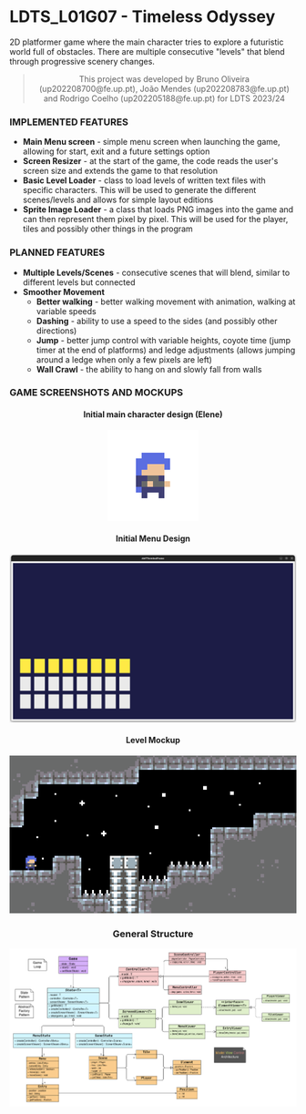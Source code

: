 # LDTS_L01G07 - Timeless Odyssey

2D platformer game where the main character tries to explore a futuristic world full of obstacles. There are multiple consecutive "levels" that blend through progressive scenery changes.

><p align="center">
>This project was developed by Bruno Oliveira (up202208700@fe.up.pt), João Mendes (up202208783@fe.up.pt) and Rodrigo Coelho (up202205188@fe.up.pt) for LDTS 2023/24
></p>

### IMPLEMENTED FEATURES

- **Main Menu screen** - simple menu screen when launching the game, allowing for start, exit and a future settings option
- **Screen Resizer** - at the start of the game, the code reads the user's screen size and extends the game to that resolution
- **Basic Level Loader** - class to load levels of written text files with specific characters. This will be used to generate the different scenes/levels and allows for simple layout editions
- **Sprite Image Loader** - a class that loads PNG images into the game and can then represent them pixel by pixel. This will be used for the player, tiles and possibly other things in the program

### PLANNED FEATURES

- **Multiple Levels/Scenes** - consecutive scenes that will blend, similar to different levels but connected
- **Smoother Movement**    
    - **Better walking** - better walking movement with animation, walking at variable speeds
    - **Dashing** - ability to use a speed to the sides (and possibly other directions)
    - **Jump** - better jump control with variable heights, coyote time (jump timer at the end of platforms) and  ledge adjustments (allows jumping around a ledge when only a few pixels are left)
    - **Wall Crawl** - the ability to hang on and slowly fall from walls

### GAME SCREENSHOTS AND MOCKUPS

[comment]: <> (Character Design)

<h4 style="text-align: center;">
  Initial main character design (Elene)
</h4>

<p align="center">
<img src="docs/resources/mockups/run.gif">
</p>

[comment]: <> (Menu Design)

<h4 style="text-align: center;">
  Initial Menu Design
</h4>

<p align="center">
  <img src="docs/resources/screenshots/menu.png"/>
</p>

[comment]: <> (Level Mockup)

<h4 style="text-align: center;">
  Level Mockup
</h4>

<p align="center">
  <img src="docs/resources/screenshots/map.png">
</p>

<h3 style="text-align: center;">
  General Structure
</h3>

<p align="center">
  <img src="docs/resources/uml/class/structure.png"/>
</p>